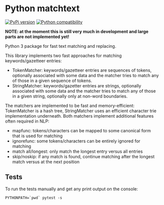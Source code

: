 # Python matchtext


[![PyPi version](https://img.shields.io/pypi/v/matchtext.svg)](https://pypi.python.org/pypi/matchtext/)
[![Python compatibility](https://img.shields.io/pypi/pyversions/matchtext.svg)](https://pypi.python.org/pypi/matchtext/)


**NOTE: at the moment this is still very much in development and large parts are not implemented yet!**

Python 3 package for fast text matching and replacing.

This library implements two fast approaches for matching keywords/gazetteer entries:
* TokenMatcher: keywords/gazetteer entries are sequences of tokens, optionally associated with some data and 
  the matcher tries to match any of those in a given sequence of tokens. 
* StringMatcher: keywords/gazetter entries are strings, optionally associated with some data and 
  the matcher tries to match any of those in a given string, optionally only at non-word boundaries.

The matchers are implemented to be fast and memory-efficient: TokenMatcher is a hash tree, StringMatcher uses an efficient 
character trie implementation underneath. Both matchers implement additional features often required in NLP:
* mapfunc: tokens/characters can be mapped to some canonical form that is used for matching
* ignorefunc: some tokens/characters can be entirely ignored for matching
* match all/longest: only match the longest entry versus all entries
* skip/noskip: if any match is found, continue matching after the longest match versus at the next position


## Tests

To run the tests manually and get any print output on the console:
```
PYTHONPATH=`pwd` pytest -s 
```
